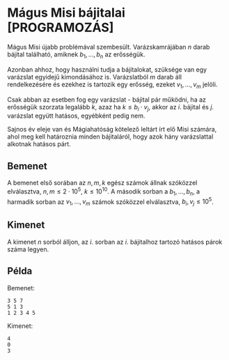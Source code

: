 # Mágus Misi bájitalai [PROGRAMOZÁS]

Mágus Misi újabb problémával szembesült. Varázskamrájában $n$ darab bájital található, amiknek $b_1, \dots, b_n$ az erősségük.

Azonban ahhoz, hogy használni tudja a bájitalokat, szüksége van egy varázslat egyidejű kimondásához is. Varázslatból $m$ darab áll rendelkezésére és ezekhez is tartozik egy erősség, ezeket $v_1, \dots, v_m$ jelöli.

Csak abban az esetben fog egy varázslat - bájital pár működni, ha az erősségük szorzata legalább $k$, azaz ha $k \leq b_i \cdot v_j$, akkor az $i$. bájital és $j$. varázslat együtt hatásos, egyébként pedig nem.

Sajnos év eleje van és Mágiahatóság kötelező leltárt írt elő Misi számára, ahol meg kell határoznia minden bájitaláról, hogy azok hány varázslattal alkotnak hatásos párt.

## Bemenet

A bemenet első sorában az $n, m, k$ egész számok állnak szóközzel elválasztva, $n, m \leq 2 \cdot 10^5$, $k \leq 10^10$.
A második sorban a $b_1, \dots, b_n$, a harmadik sorban az $v_1, \dots, v_m$ számok szóközzel elválasztva, $b_i, v_j \leq 10^5$.

## Kimenet

A kimenet $n$ sorból álljon, az $i$. sorban az $i$. bájitalhoz tartozó hatásos párok száma legyen.

## Példa

Bemenet:
```
3 5 7
5 1 3
1 2 3 4 5
```

Kimenet:
```
4
0
3
```
